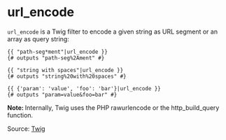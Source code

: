 # url_encode

`url_encode` is a Twig filter to encode a given string as URL segment or an array as query string:

```twig
{{ "path-seg*ment"|url_encode }}
{# outputs "path-seg%2Ament" #}

{{ "string with spaces"|url_encode }}
{# outputs "string%20with%20spaces" #}

{{ {'param': 'value', 'foo': 'bar'}|url_encode }}
{# outputs "param=value&foo=bar" #}
```

<p class="note"><strong>Note: </strong>Internally, Twig uses the PHP rawurlencode or the http_build_query function.</p>

Source: [Twig](https://twig.symfony.com/doc/3.x/filters/url_encode.html)